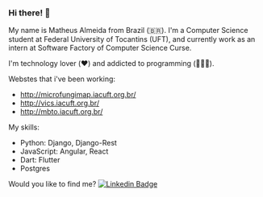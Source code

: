 ### Hi there! 🤙

My name is Matheus Almeida from Brazil (🇧🇷). I'm a Computer Science student at Federal University of Tocantins (UFT), and currently work as an intern at Software Factory of Computer Science Curse. 

I'm technology lover (❤️) and addicted to programming (👨🏻‍💻).

Webstes that i've been working:
- http://microfungimap.iacuft.org.br/
- http://vics.iacuft.org.br/
- http://mbto.iacuft.org.br/

My skills:
- Python: Django, Django-Rest
- JavaScript: Angular, React
- Dart: Flutter
- Postgres

Would you like to find me?
[![Linkedin Badge](https://img.shields.io/badge/-LinkedIn-blue?style=flat-square&logo=Linkedin&logoColor=white&link=https://www.linkedin.com/in/matheus-almeida-3b8542176)](https://www.linkedin.com/in/matheus-almeida-3b8542176)

